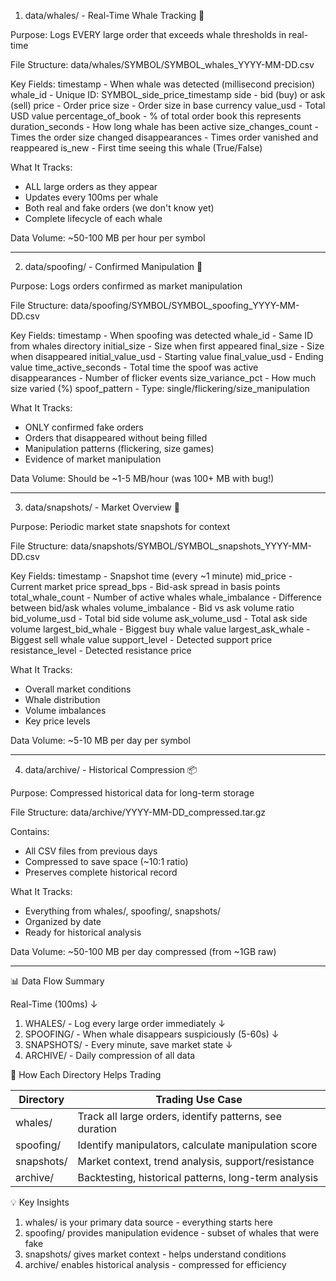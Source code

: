 1.  data/whales/ - Real-Time Whale Tracking 🐋

Purpose: Logs EVERY large order that exceeds whale thresholds in real-time

File Structure: data/whales/SYMBOL/SYMBOL_whales_YYYY-MM-DD.csv

Key Fields:
timestamp - When whale was detected (millisecond precision)
whale_id - Unique ID: SYMBOL_side_price_timestamp
side - bid (buy) or ask (sell)
price - Order price
size - Order size in base currency
value_usd - Total USD value
percentage_of_book - % of total order book this represents
duration_seconds - How long whale has been active
size_changes_count - Times the order size changed
disappearances - Times order vanished and reappeared
is_new - First time seeing this whale (True/False)

What It Tracks:

- ALL large orders as they appear
- Updates every 100ms per whale
- Both real and fake orders (we don't know yet)
- Complete lifecycle of each whale

Data Volume: ~50-100 MB per hour per symbol

---

2. data/spoofing/ - Confirmed Manipulation 🚨

Purpose: Logs orders confirmed as market manipulation

File Structure: data/spoofing/SYMBOL/SYMBOL_spoofing_YYYY-MM-DD.csv

Key Fields:
timestamp - When spoofing was detected
whale_id - Same ID from whales directory
initial_size - Size when first appeared
final_size - Size when disappeared
initial_value_usd - Starting value
final_value_usd - Ending value
time_active_seconds - Total time the spoof was active
disappearances - Number of flicker events
size_variance_pct - How much size varied (%)
spoof_pattern - Type: single/flickering/size_manipulation

What It Tracks:

- ONLY confirmed fake orders
- Orders that disappeared without being filled
- Manipulation patterns (flickering, size games)
- Evidence of market manipulation

Data Volume: Should be ~1-5 MB/hour (was 100+ MB with bug!)

---

3. data/snapshots/ - Market Overview 📸

Purpose: Periodic market state snapshots for context

File Structure: data/snapshots/SYMBOL/SYMBOL_snapshots_YYYY-MM-DD.csv

Key Fields:
timestamp - Snapshot time (every ~1 minute)
mid_price - Current market price
spread_bps - Bid-ask spread in basis points
total_whale_count - Number of active whales
whale_imbalance - Difference between bid/ask whales
volume_imbalance - Bid vs ask volume ratio
bid_volume_usd - Total bid side volume
ask_volume_usd - Total ask side volume
largest_bid_whale - Biggest buy whale value
largest_ask_whale - Biggest sell whale value
support_level - Detected support price
resistance_level - Detected resistance price

What It Tracks:

- Overall market conditions
- Whale distribution
- Volume imbalances
- Key price levels

Data Volume: ~5-10 MB per day per symbol

---

4. data/archive/ - Historical Compression 📦

Purpose: Compressed historical data for long-term storage

File Structure: data/archive/YYYY-MM-DD_compressed.tar.gz

Contains:

- All CSV files from previous days
- Compressed to save space (~10:1 ratio)
- Preserves complete historical record

What It Tracks:

- Everything from whales/, spoofing/, snapshots/
- Organized by date
- Ready for historical analysis

Data Volume: ~50-100 MB per day compressed (from ~1GB raw)

---

📊 Data Flow Summary

Real-Time (100ms)
↓

1. WHALES/ - Log every large order immediately
   ↓
2. SPOOFING/ - When whale disappears suspiciously (5-60s)
   ↓
3. SNAPSHOTS/ - Every minute, save market state
   ↓
4. ARCHIVE/ - Daily compression of all data

🎯 How Each Directory Helps Trading

| Directory  | Trading Use Case                                        |
| ---------- | ------------------------------------------------------- |
| whales/    | Track all large orders, identify patterns, see duration |
| spoofing/  | Identify manipulators, calculate manipulation score     |
| snapshots/ | Market context, trend analysis, support/resistance      |
| archive/   | Backtesting, historical patterns, long-term analysis    |

💡 Key Insights

1. whales/ is your primary data source - everything starts here
2. spoofing/ provides manipulation evidence - subset of whales that were fake
3. snapshots/ gives market context - helps understand conditions
4. archive/ enables historical analysis - compressed for efficiency
